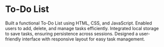 # To-Do List
 Built a functional To-Do List using HTML, CSS, and JavaScript.  Enabled users to add, delete, and manage tasks efficiently. Integrated local storage to save tasks, ensuring persistence across sessions. Designed a user-friendly interface with responsive layout for easy task management.
